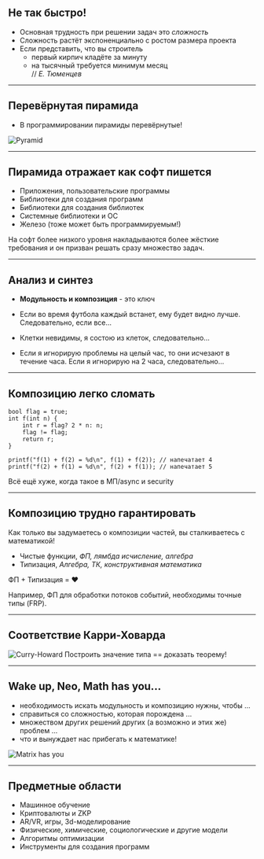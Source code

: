 ## Не так быстро!

- Основная трудность при решении задач это *сложность*
- Сложность растёт экспоненциально с ростом размера проекта
- Если представить, что вы строитель
    - первый кирпич кладёте за минуту
    - на тысячный требуется минимум месяц <br /> 
      // _Е. Тюменцев_

----

## Перевёрнутая пирамида

- В программировании пирамиды перевёрнутые!

![Pyramid](slides/03-not-so-fast/pyramid.jpg) <!-- .element: style="max-height: 400px;" class="plain" -->

----

## Пирамида отражает как софт пишется

- Приложения, пользовательские программы
- Библиотеки для создания программ
- Библиотеки для создания библиотек
- Системные библиотеки и ОС
- Железо (тоже может быть программируемым!)

На софт более низкого уровня накладываются более жёсткие требования
и он призван решать сразу множество задач. 

----

## Анализ и синтез

- **Модульность и композиция** - это ключ

- Если во время футбола каждый встанет, ему будет видно лучше. Следовательно, если все...
- Клетки невидимы, я состою из клеток, следовательно...
- Если я игнорирую проблемы на целый час, то они исчезают в течение часа. 
Если я игнорирую на 2 часа, следовательно...

----

## Композицию легко сломать

```clang
bool flag = true;
int f(int n) { 
    int r = flag? 2 * n: n;
    flag != flag;
    return r;
}

printf("f(1) + f(2) = %d\n", f(1) + f(2)); // напечатает 4
printf("f(2) + f(1) = %d\n", f(2) + f(1)); // напечатает 5
```

Всё ещё хуже, когда такое в МП/async и security <!-- .element class="fragment" -->

----

## Композицию трудно гарантировать

Как только вы задумаетесь о композиции частей, вы сталкиваетесь с математикой!

- Чистые функции, _ФП, лямбда исчисление, алгебра_ <!-- .element class="fragment" -->
- Типизация, _Алгебра, ТК, конструктивная математика_ <!-- .element class="fragment" -->

ФП + Типизация = ♥

Например, ФП для обработки потоков событий, необходимы точные типы (FRP).

----

## Соответствие Карри-Ховарда

![Curry-Howard](slides/03-not-so-fast/curry-howard.png) <!-- .element height="500" -->
Построить значение типа == доказать теорему! 

----

## Wake up, Neo, Math has you... 

- необходимость искать модульность и композицию нужны, чтобы ...
- справиться со сложностью, которая порождена ...
- множеством других решений других (а возможно и этих же) проблем ...
- что и вынуждает нас прибегать к математике!

![Matrix has you](slides/03-not-so-fast/matrix.jpg) <!-- .element height="300" -->

----

## Предметные области

- Машинное обучение
- Криптовалюты и ZKP
- AR/VR, игры, 3d-моделирование
- Физические, химические, социологические и другие модели
- Алгоритмы оптимизации
- Инструменты для создания программ
